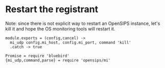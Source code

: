 Restart the registrant
======================

Note: since there is not explicit way to restart an OpenSIPS instance, let's kill it and hope the OS monitoring tools will restart it.

    module.exports = (config,cancel) ->
      mi_udp config.mi_host, config.mi_port, command 'kill'
      .catch -> true

    Promise = require 'bluebird'
    {mi_udp,command,parse} = require 'opensips/mi'
